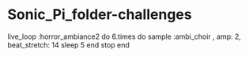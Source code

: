 # Sonic_Pi_folder-challenges
live_loop :horror_ambiance2 do
  6.times do
    sample :ambi_choir , amp: 2, beat_stretch: 14
    sleep 5
  end
  stop
end

